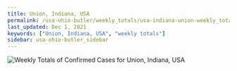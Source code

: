 ```yaml
---
title: Union, Indiana, USA
permalink: /usa-ohio-butler/weekly_totals/usa-indiana-union-weekly_totals.html
last_updated: Dec 1, 2021
keywords: ["Union, Indiana, USA", "weekly totals"]
sidebar: usa-ohio-butler_sidebar
---
```


![Weekly Totals of Confirmed Cases for Union, Indiana, USA](/covid_tracker/images/graphs/usa-indiana-union-weekly_totals_graph.png)
